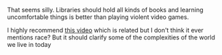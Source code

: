 That seems silly. Libraries should hold all kinds of books and learning uncomfortable things is better than playing violent video games.

I highly recommend [this video](https://www.youtube.com/watch?v=pGUxQmRNhtk) which is related but I don't think it ever mentions race? But it should clarify some of the complexities of the world we live in today
